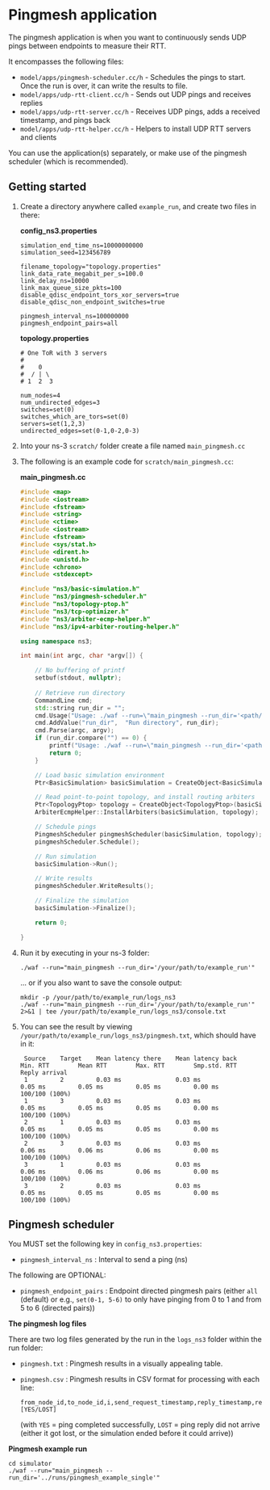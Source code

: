 # Pingmesh application

The pingmesh application is when you want to continuously sends UDP pings between endpoints to measure their RTT. 

It encompasses the following files:
* `model/apps/pingmesh-scheduler.cc/h` - Schedules the pings to start. Once the run is over, it can write the results to file.
* `model/apps/udp-rtt-client.cc/h` - Sends out UDP pings and receives replies
* `model/apps/udp-rtt-server.cc/h` - Receives UDP pings, adds a received timestamp, and pings back
* `model/apps/udp-rtt-helper.cc/h` - Helpers to install UDP RTT servers and clients

You can use the application(s) separately, or make use of the pingmesh scheduler (which is recommended).

## Getting started

1. Create a directory anywhere called `example_run`, and create two files in there:

   **config_ns3.properties**
   
   ```
   simulation_end_time_ns=10000000000
   simulation_seed=123456789
   
   filename_topology="topology.properties"
   link_data_rate_megabit_per_s=100.0
   link_delay_ns=10000
   link_max_queue_size_pkts=100
   disable_qdisc_endpoint_tors_xor_servers=true
   disable_qdisc_non_endpoint_switches=true
   
   pingmesh_interval_ns=100000000
   pingmesh_endpoint_pairs=all
   ```
   
   **topology.properties**
   
   ```
   # One ToR with 3 servers
   #
   #    0
   #  / | \
   # 1  2  3
   
   num_nodes=4
   num_undirected_edges=3
   switches=set(0)
   switches_which_are_tors=set(0)
   servers=set(1,2,3)
   undirected_edges=set(0-1,0-2,0-3)
   ```

2. Into your ns-3 `scratch/` folder create a file named `main_pingmesh.cc`

3. The following is an example code for `scratch/main_pingmesh.cc`:

    **main_pingmesh.cc**
    
    ```c++
    #include <map>
    #include <iostream>
    #include <fstream>
    #include <string>
    #include <ctime>
    #include <iostream>
    #include <fstream>
    #include <sys/stat.h>
    #include <dirent.h>
    #include <unistd.h>
    #include <chrono>
    #include <stdexcept>
    
    #include "ns3/basic-simulation.h"
    #include "ns3/pingmesh-scheduler.h"
    #include "ns3/topology-ptop.h"
    #include "ns3/tcp-optimizer.h"
    #include "ns3/arbiter-ecmp-helper.h"
    #include "ns3/ipv4-arbiter-routing-helper.h"
    
    using namespace ns3;
    
    int main(int argc, char *argv[]) {
    
        // No buffering of printf
        setbuf(stdout, nullptr);
        
        // Retrieve run directory
        CommandLine cmd;
        std::string run_dir = "";
        cmd.Usage("Usage: ./waf --run=\"main_pingmesh --run_dir='<path/to/run/directory>'\"");
        cmd.AddValue("run_dir",  "Run directory", run_dir);
        cmd.Parse(argc, argv);
        if (run_dir.compare("") == 0) {
            printf("Usage: ./waf --run=\"main_pingmesh --run_dir='<path/to/run/directory>'\"");
            return 0;
        }
    
        // Load basic simulation environment
        Ptr<BasicSimulation> basicSimulation = CreateObject<BasicSimulation>(run_dir);
    
        // Read point-to-point topology, and install routing arbiters
        Ptr<TopologyPtop> topology = CreateObject<TopologyPtop>(basicSimulation, Ipv4ArbiterRoutingHelper());
        ArbiterEcmpHelper::InstallArbiters(basicSimulation, topology);
    
        // Schedule pings
        PingmeshScheduler pingmeshScheduler(basicSimulation, topology); // Requires pingmesh_interval_ns to be present in the configuration
        pingmeshScheduler.Schedule();
    
        // Run simulation
        basicSimulation->Run();
    
        // Write results
        pingmeshScheduler.WriteResults();
    
        // Finalize the simulation
        basicSimulation->Finalize();
    
        return 0;
    
    }

    ```

4. Run it by executing in your ns-3 folder:

   ```
   ./waf --run="main_pingmesh --run_dir='/your/path/to/example_run'"
   ```
   
   ... or if you also want to save the console output:
   
   ```
   mkdir -p /your/path/to/example_run/logs_ns3
   ./waf --run="main_pingmesh --run_dir='/your/path/to/example_run'" 2>&1 | tee /your/path/to/example_run/logs_ns3/console.txt
   ```
   
5. You can see the result by viewing `/your/path/to/example_run/logs_ns3/pingmesh.txt`, which should have in it:

   ```
    Source    Target    Mean latency there    Mean latency back     Min. RTT        Mean RTT        Max. RTT        Smp.std. RTT    Reply arrival
    1         2         0.03 ms               0.03 ms               0.05 ms         0.05 ms         0.05 ms         0.00 ms         100/100 (100%)
    1         3         0.03 ms               0.03 ms               0.05 ms         0.05 ms         0.05 ms         0.00 ms         100/100 (100%)
    2         1         0.03 ms               0.03 ms               0.05 ms         0.05 ms         0.05 ms         0.00 ms         100/100 (100%)
    2         3         0.03 ms               0.03 ms               0.06 ms         0.06 ms         0.06 ms         0.00 ms         100/100 (100%)
    3         1         0.03 ms               0.03 ms               0.06 ms         0.06 ms         0.06 ms         0.00 ms         100/100 (100%)
    3         2         0.03 ms               0.03 ms               0.05 ms         0.05 ms         0.05 ms         0.00 ms         100/100 (100%)
   ```

## Pingmesh scheduler

You MUST set the following key in `config_ns3.properties`:

* `pingmesh_interval_ns` : Interval to send a ping (ns)

The following are OPTIONAL:

* `pingmesh_endpoint_pairs` : Endpoint directed pingmesh pairs (either `all` (default) or e.g., `set(0-1, 5-6)` to only have pinging from 0 to 1 and from 5 to 6 (directed pairs))

**The pingmesh log files**

There are two log files generated by the run in the `logs_ns3` folder within the run folder:

* `pingmesh.txt` : Pingmesh results in a visually appealing table.
* `pingmesh.csv` : Pingmesh results in CSV format for processing with each line:

   ```
   from_node_id,to_node_id,i,send_request_timestamp,reply_timestamp,receive_reply_timestamp,latency_to_there_ns,latency_from_there_ns,rtt_ns,[YES/LOST]
   ```
  
  (with `YES` = ping completed successfully, `LOST` = ping reply did not arrive (either it got lost, or the simulation ended before it could arrive))

**Pingmesh example run**
```
cd simulator
./waf --run="main_pingmesh --run_dir='../runs/pingmesh_example_single'"
```